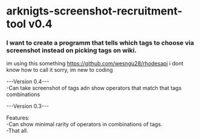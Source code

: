 # arknigts-screenshot-recruitment-tool v0.4
### I want to create a programm that tells which tags to choose via screenshot instead on picking tags on wiki.
im using this something https://github.com/wesngu28/rhodesapi i dont know how to call it sorry, im new to coding

---Version 0.4---  
-Can take screenshot of tags adn show operators that match that tags combinations
  
 
---Version 0.3---

Features:  
-Can show minimal rarity of operators in combinations of tags.  
-That all.  
 
